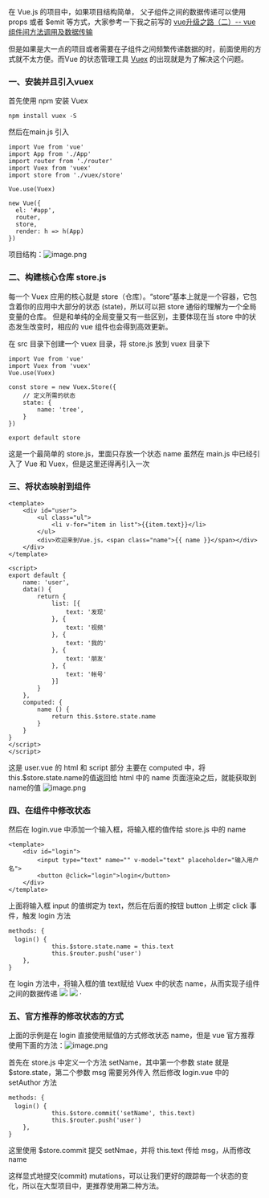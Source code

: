 在 Vue.js 的项目中，如果项目结构简单， 父子组件之间的数据传递可以使用  props 或者 $emit 等方式，大家参考一下我之前写的  [vue升级之路（二）--  vue组件间方法调用及数据传输](https://juejin.im/post/5b1b3f646fb9a01e3e5cec45)

但是如果是大一点的项目或者需要在子组件之间频繁传递数据的时，前面使用的方式就不太方便。而Vue 的状态管理工具 [Vuex](https://vuex.vuejs.org/zh-cn/) 的出现就是为了解决这个问题。

### 一、安装并且引入vuex
首先使用 npm 安装 Vuex
```
npm install vuex -S
```
然后在main.js 引入
```
import Vue from 'vue'
import App from './App'
import router from './router'
import Vuex from 'vuex'
import store from './vuex/store'

Vue.use(Vuex)

new Vue({
  el: '#app',
  router,
  store,
  render: h => h(App)
})
```
项目结构：![image.png](https://user-gold-cdn.xitu.io/2018/9/21/165fb822115141dc?w=299&h=320&f=png&s=10115)

### 二、构建核心仓库 store.js
每一个 Vuex 应用的核心就是 store（仓库）。“store”基本上就是一个容器，它包含着你的应用中大部分的状态 (state)，所以可以把 store 通俗的理解为一个全局变量的仓库。
但是和单纯的全局变量又有一些区别，主要体现在当 store 中的状态发生改变时，相应的 vue 组件也会得到高效更新。

在 src 目录下创建一个 vuex 目录，将 store.js 放到 vuex 目录下
```
import Vue from 'vue'
import Vuex from 'vuex'
Vue.use(Vuex)

const store = new Vuex.Store({
    // 定义所需的状态
    state: {
        name: 'tree',
    }
})

export default store
```
这是一个最简单的 store.js，里面只存放一个状态 name
虽然在 main.js 中已经引入了 Vue 和 Vuex，但是这里还得再引入一次

### 三、将状态映射到组件
```
<template>
    <div id="user">
        <ul class="ul">
            <li v-for="item in list">{{item.text}}</li>
        </ul>
        <div>欢迎来到Vue.js，<span class="name">{{ name }}</span></div>
    </div>
</template>

<script>
export default {
    name: 'user',
    data() {
        return {
            list: [{
                text: '发现'
            }, {
                text: '视频'
            }, {
                text: '我的'
            }, {
                text: '朋友'
            }, {
                text: '帐号'
            }]
        }
    },
    computed: {
        name () {
            return this.$store.state.name
        }
    }
}
</script>
</script>
```
这是 user.vue 的 html 和 script 部分
主要在 computed 中，将 this.$store.state.name的值返回给 html 中的 name
页面渲染之后，就能获取到 name的值
![image.png](https://user-gold-cdn.xitu.io/2018/9/21/165fb8221196c4f9?w=382&h=227&f=png&s=11530)

### 四、在组件中修改状态
然后在 login.vue 中添加一个输入框，将输入框的值传给 store.js 中的 name
```
<template>
    <div id="login">
        <input type="text" name="" v-model="text" placeholder="输入用户名">
        <button @click="login">login</button>
    </div>
</template>
```
上面将输入框 input 的值绑定为 text，然后在后面的按钮 button 上绑定 click 事件，触发 login 方法
```
methods: {
　login() {
            this.$store.state.name = this.text
            this.$router.push('user')
    },
}
```
在 login 方法中，将输入框的值 text赋给 Vuex 中的状态 name，从而实现子组件之间的数据传递
![](https://user-gold-cdn.xitu.io/2018/9/21/165fb822117fd5e0?w=370&h=203&f=png&s=6665)
![](https://user-gold-cdn.xitu.io/2018/9/21/165fb8221185198d?w=381&h=226&f=png&s=11542)
·
### 五、官方推荐的修改状态的方式
上面的示例是在 login 直接使用赋值的方式修改状态 name，但是 vue 官方推荐使用下面的方法：![image.png](https://user-gold-cdn.xitu.io/2018/9/21/165fb82211a0e0ae?w=670&h=363&f=png&s=6765)

首先在 store.js 中定义一个方法 setName，其中第一个参数 state 就是 $store.state，第二个参数 msg 需要另外传入
然后修改 login.vue 中的 setAuthor 方法
```
methods: {
　login() {
            this.$store.commit('setName', this.text)
            this.$router.push('user')
    },
}
```
这里使用 $store.commit 提交 setNmae，并将 this.text 传给 msg，从而修改 name

这样显式地提交(commit) mutations，可以让我们更好的跟踪每一个状态的变化，所以在大型项目中，更推荐使用第二种方法。



